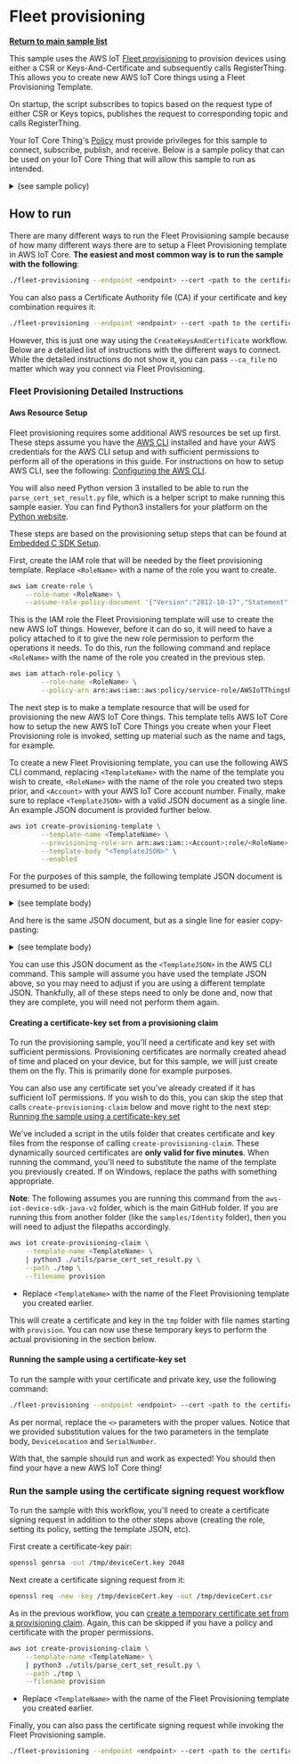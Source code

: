 # Fleet provisioning

[**Return to main sample list**](../../../README.md)

This sample uses the AWS IoT [Fleet provisioning](https://docs.aws.amazon.com/iot/latest/developerguide/provision-wo-cert.html) to provision devices using either a CSR or Keys-And-Certificate and subsequently calls RegisterThing. This allows you to create new AWS IoT Core things using a Fleet Provisioning Template.

On startup, the script subscribes to topics based on the request type of either CSR or Keys topics, publishes the request to corresponding topic and calls RegisterThing.

Your IoT Core Thing's [Policy](https://docs.aws.amazon.com/iot/latest/developerguide/iot-policies.html) must provide privileges for this sample to connect, subscribe, publish, and receive. Below is a sample policy that can be used on your IoT Core Thing that will allow this sample to run as intended.

<details>
<summary>(see sample policy)</summary>
<pre>
{
  "Version": "2012-10-17",
  "Statement": [
    {
      "Effect": "Allow",
      "Action": "iot:Publish",
      "Resource": [
        "arn:aws:iot:<b>region</b>:<b>account</b>:topic/$aws/certificates/create/json",
        "arn:aws:iot:<b>region</b>:<b>account</b>:topic/$aws/certificates/create-from-csr/json",
        "arn:aws:iot:<b>region</b>:<b>account</b>:topic/$aws/provisioning-templates/<b>templatename</b>/provision/json"
      ]
    },
    {
      "Effect": "Allow",
      "Action": [
        "iot:Receive"
      ],
      "Resource": [
        "arn:aws:iot:<b>region</b>:<b>account</b>:topic/$aws/certificates/create/json/accepted",
        "arn:aws:iot:<b>region</b>:<b>account</b>:topic/$aws/certificates/create/json/rejected",
        "arn:aws:iot:<b>region</b>:<b>account</b>:topic/$aws/certificates/create-from-csr/json/accepted",
        "arn:aws:iot:<b>region</b>:<b>account</b>:topic/$aws/certificates/create-from-csr/json/rejected",
        "arn:aws:iot:<b>region</b>:<b>account</b>:topic/$aws/provisioning-templates/<b>templatename</b>/provision/json/accepted",
        "arn:aws:iot:<b>region</b>:<b>account</b>:topic/$aws/provisioning-templates/<b>templatename</b>/provision/json/rejected"
      ]
    },
    {
      "Effect": "Allow",
      "Action": [
        "iot:Subscribe"
      ],
      "Resource": [
        "arn:aws:iot:<b>region</b>:<b>account</b>:topicfilter/$aws/certificates/create/json/accepted",
        "arn:aws:iot:<b>region</b>:<b>account</b>:topicfilter/$aws/certificates/create/json/rejected",
        "arn:aws:iot:<b>region</b>:<b>account</b>:topicfilter/$aws/certificates/create-from-csr/json/accepted",
        "arn:aws:iot:<b>region</b>:<b>account</b>:topicfilter/$aws/certificates/create-from-csr/json/rejected",
        "arn:aws:iot:<b>region</b>:<b>account</b>:topicfilter/$aws/provisioning-templates/<b>templatename</b>/provision/json/accepted",
        "arn:aws:iot:<b>region</b>:<b>account</b>:topicfilter/$aws/provisioning-templates/<b>templatename</b>/provision/json/rejected"
      ]
    },
    {
      "Effect": "Allow",
      "Action": "iot:Connect",
      "Resource": "arn:aws:iot:<b>region</b>:<b>account</b>:client/test-*"
    }
  ]
}
</pre>

Replace with the following with the data from your AWS account:
* `<region>`: The AWS IoT Core region where you created your AWS IoT Core thing you wish to use with this sample. For example `us-east-1`.
* `<account>`: Your AWS IoT Core account ID. This is the set of numbers in the top right next to your AWS account name when using the AWS IoT Core website.
* `<templatename>`: The name of your AWS Fleet Provisioning template you want to use to create new AWS IoT Core Things.

Note that in a real application, you may want to avoid the use of wildcards in your ClientID or use them selectively. Please follow best practices when working with AWS on production applications using the SDK. Also, for the purposes of this sample, please make sure your policy allows a client ID of `test-*` to connect or use `--client_id <client ID here>` to send the client ID your policy supports.

</details>

## How to run

There are many different ways to run the Fleet Provisioning sample because of how many different ways there are to setup a Fleet Provisioning template in AWS IoT Core. **The easiest and most common way is to run the sample with the following**:

``` sh
./fleet-provisioning --endpoint <endpoint> --cert <path to the certificate> --key <path to the private key> --template_name <template name> --template_parameters <template parameters json>
```

You can also pass a Certificate Authority file (CA) if your certificate and key combination requires it:

``` sh
./fleet-provisioning --endpoint <endpoint> --cert <path to the certificate> --key <path to the private key> --template_name <template name> --template_parameters <template parameters json> --ca_file <path to root CA>
```

However, this is just one way using the `CreateKeysAndCertificate` workflow. Below are a detailed list of instructions with the different ways to connect. While the detailed instructions do not show it, you can pass `--ca_file` no matter which way you connect via Fleet Provisioning.

### Fleet Provisioning Detailed Instructions

#### Aws Resource Setup

Fleet provisioning requires some additional AWS resources be set up first. These steps assume you have the [AWS CLI](https://aws.amazon.com/cli/) installed and have your AWS credentials for the AWS CLI setup and with sufficient permissions to perform all of the operations in this guide. For instructions on how to setup AWS CLI, see the following: [Configuring the AWS CLI](https://docs.aws.amazon.com/cli/latest/userguide/cli-chap-configure.html).

You will also need Python version 3 installed to be able to run the `parse_cert_set_result.py` file, which is a helper script to make running this sample easier. You can find Python3 installers for your platform on the [Python website](https://www.python.org/).

These steps are based on the provisioning setup steps
that can be found at [Embedded C SDK Setup](https://docs.aws.amazon.com/freertos/latest/lib-ref/c-sdk/provisioning/provisioning_tests.html#provisioning_system_tests_setup).


First, create the IAM role that will be needed by the fleet provisioning template. Replace `<RoleName>` with a name of the role you want to create.

``` sh
aws iam create-role \
    --role-name <RoleName> \
    --assume-role-policy-document '{"Version":"2012-10-17","Statement":[{"Action":"sts:AssumeRole","Effect":"Allow","Principal":{"Service":"iot.amazonaws.com"}}]}'
```

This is the IAM role the Fleet Provisioning template will use to create the new AWS IoT things. However, before it can do so, it will need to have a policy attached to it to give the new role permission to perform the operations it needs. To do this, run the following command and replace `<RoleName>` with the name of the role you created in the previous step.

``` sh
aws iam attach-role-policy \
        --role-name <RoleName> \
        --policy-arn arn:aws:iam::aws:policy/service-role/AWSIoTThingsRegistration
```

The next step is to make a template resource that will be used for provisioning the new AWS IoT Core things. This template tells AWS IoT Core how to setup the new AWS IoT Core Things you create when your Fleet Provisioning role is invoked, setting up material such as the name and tags, for example.

To create a new Fleet Provisioning template, you can use the following AWS CLI command, replacing `<TemplateName>` with the name of the template you wish to create, `<RoleName>` with the name of the role you created two steps prior, and `<Account>` with your AWS IoT Core account number. Finally, make sure to replace `<TemplateJSON>` with a valid JSON document as a single line. An example JSON document is provided further below.

``` sh
aws iot create-provisioning-template \
        --template-name <TemplateName> \
        --provisioning-role-arn arn:aws:iam::<Account>:role/<RoleName> \
        --template-body "<TemplateJSON>" \
        --enabled
```

For the purposes of this sample, the following template JSON document is presumed to be used:

<details>
<summary>(see template body)</summary>

```json
{
  "Parameters": {
    "DeviceLocation": {
      "Type": "String"
    },
    "AWS::IoT::Certificate::Id": {
      "Type": "String"
    },
    "SerialNumber": {
      "Type": "String"
    }
  },
  "Mappings": {
    "LocationTable": {
      "Seattle": {
        "LocationUrl": "https://example.aws"
      }
    }
  },
  "Resources": {
    "thing": {
      "Type": "AWS::IoT::Thing",
      "Properties": {
        "ThingName": {
          "Fn::Join": [
            "",
            [
              "ThingPrefix_",
              {
                "Ref": "SerialNumber"
              }
            ]
          ]
        },
        "AttributePayload": {
          "version": "v1",
          "serialNumber": "serialNumber"
        }
      },
      "OverrideSettings": {
        "AttributePayload": "MERGE",
        "ThingTypeName": "REPLACE",
        "ThingGroups": "DO_NOTHING"
      }
    },
    "certificate": {
      "Type": "AWS::IoT::Certificate",
      "Properties": {
        "CertificateId": {
          "Ref": "AWS::IoT::Certificate::Id"
        },
        "Status": "Active"
      },
      "OverrideSettings": {
        "Status": "REPLACE"
      }
    },
    "policy": {
      "Type": "AWS::IoT::Policy",
      "Properties": {
        "PolicyDocument": {
          "Version": "2012-10-17",
          "Statement": [
            {
              "Effect": "Allow",
              "Action": [
                "iot:Connect",
                "iot:Subscribe",
                "iot:Publish",
                "iot:Receive"
              ],
              "Resource": "*"
            }
          ]
        }
      }
    }
  },
  "DeviceConfiguration": {
    "FallbackUrl": "https://www.example.com/test-site",
    "LocationUrl": {
      "Fn::FindInMap": [
        "LocationTable",
        {
          "Ref": "DeviceLocation"
        },
        "LocationUrl"
      ]
    }
  }
}
```

</details>

And here is the same JSON document, but as a single line for easier copy-pasting:

<details>
<summary>(see template body)</summary>

``` json
{"Parameters": {"DeviceLocation": {"Type": "String"},"AWS::IoT::Certificate::Id": {"Type": "String"},"SerialNumber": {"Type": "String"}},"Mappings": {"LocationTable": {"Seattle": {"LocationUrl": "https://example.aws"}}},"Resources": {"thing": {"Type": "AWS::IoT::Thing","Properties": {"ThingName": {"Fn::Join": ["",["ThingPrefix_",{"Ref": "SerialNumber"}]]},"AttributePayload": {"version": "v1","serialNumber": "serialNumber"}},"OverrideSettings": {"AttributePayload": "MERGE","ThingTypeName": "REPLACE","ThingGroups": "DO_NOTHING"}},"certificate": {"Type": "AWS::IoT::Certificate","Properties": {"CertificateId": {"Ref": "AWS::IoT::Certificate::Id"},"Status": "Active"},"OverrideSettings": {"Status": "REPLACE"}},"policy": {"Type": "AWS::IoT::Policy","Properties": {"PolicyDocument": {"Version": "2012-10-17","Statement": [{"Effect": "Allow","Action": ["iot:Connect","iot:Subscribe","iot:Publish","iot:Receive"],"Resource": "*"}]}}}},"DeviceConfiguration": {"FallbackUrl": "https://www.example.com/test-site","LocationUrl": {"Fn::FindInMap": ["LocationTable",{"Ref": "DeviceLocation"},"LocationUrl"]}}}
```

</details>

You can use this JSON document as the `<TemplateJSON>` in the AWS CLI command. This sample will assume you have used the template JSON above, so you may need to adjust if you are using a different template JSON. Thankfully, all of these steps need to only be done and, now that they are complete, you will need not perform them again.

#### Creating a certificate-key set from a provisioning claim

To run the provisioning sample, you'll need a certificate and key set with sufficient permissions. Provisioning certificates are normally created ahead of time and placed on your device, but for this sample, we will just create them on the fly. This is primarily done for example purposes.

You can also use any certificate set you've already created if it has sufficient IoT permissions. If you wish to do this, you can skip the step that calls `create-provisioning-claim` below and move right to the next step: [Running the sample using a certificate-key set](#running-the-sample-using-a-certificate-key-set)

We've included a script in the utils folder that creates certificate and key files from the response of calling
`create-provisioning-claim`. These dynamically sourced certificates are **only valid for five minutes**. When running the command,
you'll need to substitute the name of the template you previously created. If on Windows, replace the paths with something appropriate.

**Note**: The following assumes you are running this command from the `aws-iot-device-sdk-java-v2` folder, which is the main GitHub folder. If you are running this from another folder (like the `samples/Identity` folder), then you will need to adjust the filepaths accordingly.

```sh
aws iot create-provisioning-claim \
    --template-name <TemplateName> \
    | python3 ./utils/parse_cert_set_result.py \
    --path ./tmp \
    --filename provision
```
* Replace `<TemplateName>` with the name of the Fleet Provisioning template you created earlier.

This will create a certificate and key in the `tmp` folder with file names starting with `provision`. You can now use these temporary keys
to perform the actual provisioning in the section below.

#### Running the sample using a certificate-key set

To run the sample with your certificate and private key, use the following command:

``` sh
./fleet-provisioning --endpoint <endpoint> --cert <path to the certificate> --key <path to the private key> --template_name <template name> --template_parameters '{\"SerialNumber\":\"1\",\"DeviceLocation\":\"Seattle\"}'"
```

As per normal, replace the `<>` parameters with the proper values. Notice that we provided substitution values for the two parameters in the template body, `DeviceLocation` and `SerialNumber`.

With that, the sample should run and work as expected! You should then find your have a new AWS IoT Core thing!

### Run the sample using the certificate signing request workflow

To run the sample with this workflow, you'll need to create a certificate signing request in addition to the other steps above (creating the role, setting its policy, setting the template JSON, etc).

First create a certificate-key pair:
``` sh
openssl genrsa -out /tmp/deviceCert.key 2048
```

Next create a certificate signing request from it:
``` sh
openssl req -new -key /tmp/deviceCert.key -out /tmp/deviceCert.csr
```

As in the previous workflow, you can [create a temporary certificate set from a provisioning claim](#creating-a-certificate-key-set-from-a-provisioning-claim). Again, this can be skipped if you have a policy and certificate with the proper permissions.

```sh
aws iot create-provisioning-claim \
    --template-name <TemplateName> \
    | python3 ./utils/parse_cert_set_result.py \
    --path ./tmp \
    --filename provision
```
* Replace `<TemplateName>` with the name of the Fleet Provisioning template you created earlier.

Finally, you can also pass the certificate signing request while invoking the Fleet Provisioning sample.

``` sh
./fleet-provisioning --endpoint <endpoint> --cert <path to the certificate> --key <path to the private key> --template_name <template name> --template_parameters '{\"SerialNumber\":\"1\",\"DeviceLocation\":\"Seattle\"}'" --csr <path to csr file>
```
